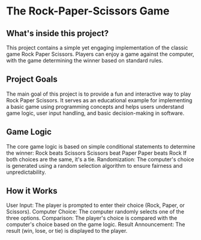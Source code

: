 # The Rock-Paper-Scissors Game

## What's inside this project?
This project contains a simple yet engaging implementation of the classic game Rock Paper Scissors. Players can enjoy a game against the computer, with the game determining the winner based on standard rules.

## Project Goals
The main goal of this project is to provide a fun and interactive way to play Rock Paper Scissors. It serves as an educational example for implementing a basic game using programming concepts and helps users understand game logic, user input handling, and basic decision-making in software.

## Game Logic
The core game logic is based on simple conditional statements to determine the winner:
Rock beats Scissors
Scissors beat Paper
Paper beats Rock
If both choices are the same, it's a tie.
Randomization: The computer's choice is generated using a random selection algorithm to ensure fairness and unpredictability.

## How it Works
User Input: The player is prompted to enter their choice (Rock, Paper, or Scissors).
Computer Choice: The computer randomly selects one of the three options.
Comparison: The player's choice is compared with the computer's choice based on the game logic.
Result Announcement: The result (win, lose, or tie) is displayed to the player.

